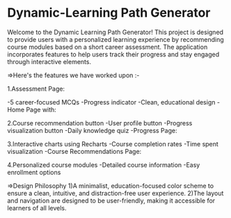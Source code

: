 # Dynamic-Learning Path Generator

Welcome to the Dynamic Learning Path Generator! This project is designed to provide users with a personalized learning experience by recommending course modules based on a short career assessment. The application incorporates features to help users track their progress and stay engaged through interactive elements.

=>Here's the features we have worked upon :- 

1.Assessment Page:

-5 career-focused MCQs
-Progress indicator
-Clean, educational design
-Home Page with:

2.Course recommendation button
-User profile button
-Progress visualization button
-Daily knowledge quiz
-Progress Page:

3.Interactive charts using Recharts
-Course completion rates
-Time spent visualization
-Course Recommendations Page:

4.Personalized course modules
-Detailed course information
-Easy enrollment options

=>Design Philosophy
1)A minimalist, education-focused color scheme to ensure a clean, intuitive, and distraction-free user experience.
2)The layout and navigation are designed to be user-friendly, making it accessible for learners of all levels.
